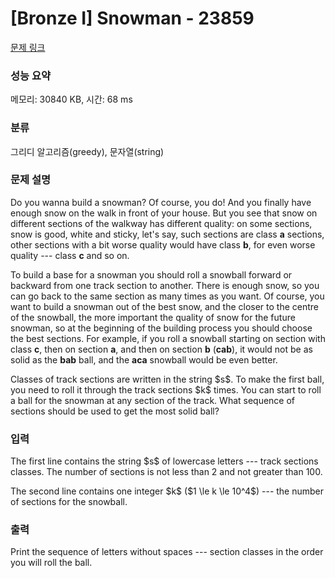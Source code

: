 # [Bronze I] Snowman - 23859 

[문제 링크](https://www.acmicpc.net/problem/23859) 

### 성능 요약

메모리: 30840 KB, 시간: 68 ms

### 분류

그리디 알고리즘(greedy), 문자열(string)

### 문제 설명

<p>Do you wanna build a snowman? Of course, you do! And you finally have enough snow on the walk in front of your house. But you see that snow on different sections of the walkway has different quality: on some sections, snow is good, white and sticky, let's say, such sections are class <strong>a</strong> sections, other sections with a bit worse quality would have class <strong>b</strong>, for even worse quality --- class <strong>c</strong> and so on.</p>

<p>To build a base for a snowman you should roll a snowball forward or backward from one track section to another. There is enough snow, so you can go back to the same section as many times as you want.  Of course, you want to build a snowman out of the best snow, and the closer to the centre of the snowball, the more important the quality of snow for the future snowman, so at the beginning of the building process you should choose the best sections. For example, if you roll a snowball starting on section with class <strong>c</strong>, then on section <strong>a</strong>, and then on section <strong>b</strong> (<strong>cab</strong>), it would not be as solid as the <strong>bab</strong> ball, and the <strong>aca</strong> snowball would be even better.</p>

<p>Classes of track sections are written in the string $s$. To make the first ball, you need to roll it through the track sections $k$ times. You can start to roll a ball for the snowman at any section of the track. What sequence of sections should be used to get the most solid ball?</p>

### 입력 

 <p>The first line contains the string $s$ of lowercase letters --- track sections classes. The number of sections is not less than 2 and not greater than 100.</p>

<p>The second line contains one integer $k$ ($1 \le k \le 10^4$) --- the number of sections for the snowball. </p>

### 출력 

 <p>Print the sequence of letters without spaces --- section classes in the order you will roll the ball.</p>

